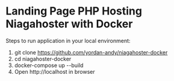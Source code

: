 # Landing Page PHP Hosting Niagahoster with Docker

Steps to run application in your local environment:
1. git clone https://github.com/yordan-andy/niagahoster-docker
2. cd niagahoster-docker
3. docker-compose up --build
4. Open http://localhost in browser
